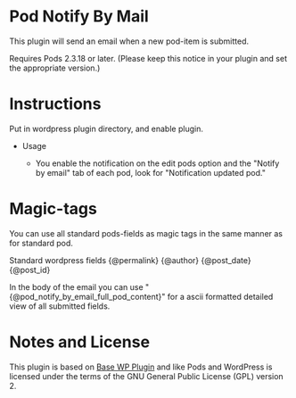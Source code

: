 Pod Notify By Mail
===========

This plugin will send an email when a new pod-item is submitted.

Requires Pods 2.3.18 or later. (Please keep this notice in your plugin and set the appropriate version.)

Instructions
============

Put in wordpress plugin directory, and enable plugin.

* Usage

  * You enable the notification on the edit pods option and the "Notify by email" tab of each pod, look for "Notification updated pod."

  
Magic-tags
==========

You can use all standard pods-fields as magic tags in the same manner as for standard pod.

Standard wordpress fields
	{@permalink}
	{@author}
	{@post_date}
	{@post_id}
  
In the body of the email you can use "{@pod_notify_by_email_full_pod_content}"  for a ascii formatted detailed view of all submitted fields.
  
Notes and License
==================

This plugin is based on [Base WP Plugin](https://github.com/tareq1988/Base-WP-Plugin) and like Pods and WordPress is licensed under the terms of the GNU General Public License (GPL) version 2.

